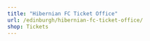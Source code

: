 ```yaml
---
title: "Hibernian FC Ticket Office"
url: /edinburgh/hibernian-fc-ticket-office/
shop: Tickets
---
```

